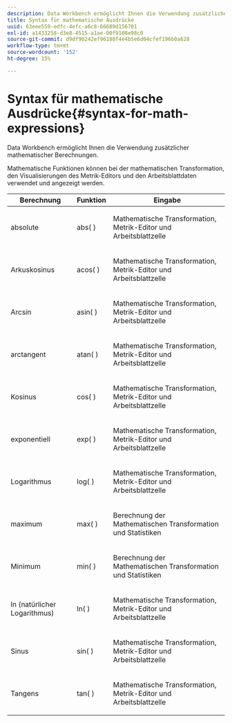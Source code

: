 ```yaml
---
description: Data Workbench ermöglicht Ihnen die Verwendung zusätzlicher mathematischer Berechnungen.
title: Syntax für mathematische Ausdrücke
uuid: 63eee559-edfc-4efc-a6c8-66689d156701
exl-id: a1433258-d3e8-4515-a1ae-00f9108e98c0
source-git-commit: d9df90242ef96188f4e4b5e6d04cfef196b0a628
workflow-type: tm+mt
source-wordcount: '152'
ht-degree: 15%

---
```


# Syntax für mathematische Ausdrücke{#syntax-for-math-expressions}

Data Workbench ermöglicht Ihnen die Verwendung zusätzlicher mathematischer Berechnungen.

Mathematische Funktionen können bei der mathematischen Transformation, den Visualisierungen des Metrik-Editors und den Arbeitsblattdaten verwendet und angezeigt werden.

<table id="table_B2A4F9D5938D4756A81ACF6F4D77E63D"> 
 <thead> 
  <tr> 
   <th colname="col1" class="entry"> Berechnung </th> 
   <th colname="col02" class="entry"> Funktion </th> 
   <th colname="col2" class="entry"> Eingabe </th> 
  </tr> 
 </thead>
 <tbody> 
  <tr> 
   <td colname="col1"> <p>absolute </p> </td> 
   <td colname="col02"> <p>abs( ) </p> </td> 
   <td colname="col2"> <p>Mathematische Transformation, Metrik-Editor und Arbeitsblattzelle </p> </td> 
  </tr> 
  <tr> 
   <td colname="col1"> <p>Arkuskosinus </p> </td> 
   <td colname="col02"> <p>acos( ) </p> </td> 
   <td colname="col2"> <p>Mathematische Transformation, Metrik-Editor und Arbeitsblattzelle </p> </td> 
  </tr> 
  <tr> 
   <td colname="col1"> <p>Arcsin </p> </td> 
   <td colname="col02"> <p>asin( ) </p> </td> 
   <td colname="col2"> <p>Mathematische Transformation, Metrik-Editor und Arbeitsblattzelle </p> </td> 
  </tr> 
  <tr> 
   <td colname="col1"> <p>arctangent </p> </td> 
   <td colname="col02"> <p>atan( ) </p> </td> 
   <td colname="col2"> <p>Mathematische Transformation, Metrik-Editor und Arbeitsblattzelle </p> </td> 
  </tr> 
  <tr> 
   <td colname="col1"> <p>Kosinus </p> </td> 
   <td colname="col02"> <p>cos( ) </p> </td> 
   <td colname="col2"> <p>Mathematische Transformation, Metrik-Editor und Arbeitsblattzelle </p> </td> 
  </tr> 
  <tr> 
   <td colname="col1"> <p> exponentiell </p> </td> 
   <td colname="col02"> <p>exp( ) </p> </td> 
   <td colname="col2"> <p>Mathematische Transformation, Metrik-Editor und Arbeitsblattzelle </p> </td> 
  </tr> 
  <tr> 
   <td colname="col1"> <p>Logarithmus </p> </td> 
   <td colname="col02"> <p>log( ) </p> </td> 
   <td colname="col2"> <p>Mathematische Transformation, Metrik-Editor und Arbeitsblattzelle </p> </td> 
  </tr> 
  <tr> 
   <td colname="col1"> <p>maximum </p> </td> 
   <td colname="col02"> <p>max( ) </p> </td> 
   <td colname="col2"> <p>Berechnung der Mathematischen Transformation und Statistiken </p> </td> 
  </tr> 
  <tr> 
   <td colname="col1"> <p>Minimum </p> </td> 
   <td colname="col02"> <p>min( ) </p> </td> 
   <td colname="col2"> <p>Berechnung der Mathematischen Transformation und Statistiken </p> </td> 
  </tr> 
  <tr> 
   <td colname="col1"> <p>ln (natürlicher Logarithmus) </p> </td> 
   <td colname="col02"> <p>ln( ) </p> </td> 
   <td colname="col2"> <p>Mathematische Transformation, Metrik-Editor und Arbeitsblattzelle </p> </td> 
  </tr> 
  <tr> 
   <td colname="col1"> <p>Sinus </p> </td> 
   <td colname="col02"> <p>sin( ) </p> </td> 
   <td colname="col2"> <p>Mathematische Transformation, Metrik-Editor und Arbeitsblattzelle </p> </td> 
  </tr> 
  <tr> 
   <td colname="col1"> <p>Tangens </p> </td> 
   <td colname="col02"> <p>tan( ) </p> </td> 
   <td colname="col2"> <p>Mathematische Transformation, Metrik-Editor und Arbeitsblattzelle </p> </td> 
  </tr> 
 </tbody> 
</table>
